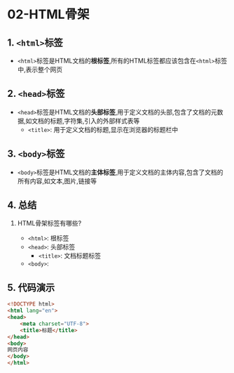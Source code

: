 # 02-HTML骨架

## 1. `<html>`标签

- `<html>`标签是HTML文档的**根标签**,所有的HTML标签都应该包含在`<html>`标签中,表示整个网页

## 2. `<head>`标签

- `<head>`标签是HTML文档的**头部标签**,用于定义文档的头部,包含了文档的元数据,如文档的标题,字符集,引入的外部样式表等
  - `<title>`: 用于定义文档的标题,显示在浏览器的标题栏中

## 3. `<body>`标签

- `<body>`标签是HTML文档的**主体标签**,用于定义文档的主体内容,包含了文档的所有内容,如文本,图片,链接等

## 4. 总结

1. HTML骨架标签有哪些?

   - `<html>`: 根标签
   - `<head>`: 头部标签
     - `<title>`: 文档标题标签
   - `<body>`: 

## 5. 代码演示

```html
<!DOCTYPE html>
<html lang="en">
<head>
    <meta charset="UTF-8">
    <title>标题</title>
</head>
<body>
网页内容
</body>
</html>
```